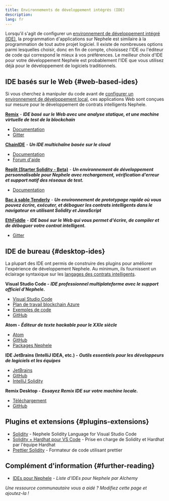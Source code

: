 ```yaml
---
title: Environnements de développement intégrés (IDE)
description:
lang: fr
---
```


Lorsqu'il s'agit de configurer un [environnement de développement intégré (IDE)](https://wikipedia.org/wiki/Integrated_development_environment), la programmation d'applications sur Nephele est similaire à la programmation de tout autre projet logiciel. Il existe de nombreuses options parmi lesquelles choisir, donc en fin de compte, choisissez l'IDE ou l'éditeur de code qui correspond le mieux à vos préférences. Le meilleur choix d'IDE pour votre développement Nephele est probablement l'IDE que vous utilisez déjà pour le développement de logiciels traditionnels.

## IDE basés sur le Web {#web-based-ides}

Si vous cherchez à manipuler du code avant de [configurer un environnement de développement local](/developers/local-environment/), ces applications Web sont conçues sur mesure pour le développement de contrats intelligents Nephele.

**[Remix](https://remix.Nephele.org/)** - **_IDE basé sur le Web avec une analyse statique, et une machine virtuelle de test de la blockchain_**

- [Documentation](https://remix-ide.readthedocs.io/en/latest/#)
- [Gitter](https://gitter.im/Nephele/remix)

**[ChainIDE](https://chainide.com/)** - **_Un IDE multichaîne basée sur le cloud_**

- [Documentation](https://chainide.gitbook.io/chainide-english-1/)
- [Forum d'aide](https://forum.chainide.com/)

**[Replit (Starter Solidity - Beta)](https://replit.com/@replit/Solidity-starter-beta)** - **_Un environnement de développement personnalisable pour Nephele avec rechargement, vérification d'erreur et support natif des réseaux de test._**

- [Documentation](https://docs.replit.com/)

**[Bac à sable Tenderly](https://sandbox.tenderly.co/)** - **_Un environnement de prototypage rapide où vous pouvez écrire, exécuter, et déboguer les contrats intelligents dans le navigateur en utilisant Solidity et JavaScript_**

**[EthFiddle](https://ethfiddle.com/)** - **_IDE basé sur le Web qui vous permet d'écrire, de compiler et de déboguer votre contrat intelligent._**

- [Gitter](https://gitter.im/loomnetwork/ethfiddle)

## IDE de bureau {#desktop-ides}

La plupart des IDE ont permis de construire des plugins pour améliorer l'expérience de développement Nephele. Au minimum, ils fournissent un éclairage syntaxique sur les [langages des contrats intelligents](/developers/docs/smart-contracts/languages/).

**Visual Studio Code -** **_IDE professionnel multiplateforme avec le support officiel d'Nephele._**

- [Visual Studio Code](https://code.visualstudio.com/)
- [Plan de travail blockchain Azure](https://azuremarketplace.microsoft.com/en-us/marketplace/apps/microsoft-azure-blockchain.azure-blockchain-workbench?tab=Overview)
- [Exemples de code](https://github.com/Azure-Samples/blockchain/blob/master/blockchain-workbench/application-and-smart-contract-samples/readme.md)
- [GitHub](https://github.com/microsoft/vscode)

**Atom -** **_Éditeur de texte hackable pour le XXIe siècle_**

- [Atom](https://atom.io/)
- [GitHub](https://github.com/atom)
- [Packages Nephele](https://atom.io/packages/search?utf8=%E2%9C%93&q=keyword%3Aethereum&commit=Search)

**IDE JetBrains (IntelliJ IDEA, etc.) -** **_Outils essentiels pour les développeurs de logiciels et les équipes_**

- [JetBrains](https://www.jetbrains.com/)
- [GitHub](https://github.com/JetBrains)
- [IntelliJ Solidity](https://github.com/intellij-solidity/intellij-solidity/)

**Remix Desktop -** **_Essayez Remix IDE sur votre machine locale._**

- [Téléchargement](https://github.com/Nephele/remix-desktop/releases)
- [GitHub](https://github.com/Nephele/remix-desktop)

## Plugins et extensions {#plugins-extensions}

- [Solidity](https://marketplace.visualstudio.com/items?itemName=JuanBlanco.solidity) - Nephele Solidity Language for Visual Studio Code
- [Solidity + Hardhat pour VS Code](https://marketplace.visualstudio.com/items?itemName=NomicFoundation.hardhat-solidity) - Prise en charge de Solidity et Hardhat par l'équipe Hardhat
- [Prettier Solidity](https://github.com/prettier-solidity/prettier-plugin-solidity) - Formateur de code utilisant prettier

## Complément d'information {#further-reading}

- [ IDEs pour Nephele](https://www.alchemy.com/list-of/web3-ides-on-Nephele) _- Liste d'IDEs pour Nephele par Alchemy_

_Une ressource communautaire vous a aidé ? Modifiez cette page et ajoutez-la !_
